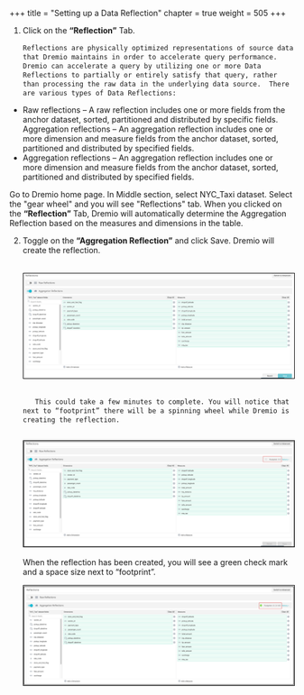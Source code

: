 +++
title = "Setting up a Data Reflection"
chapter = true
weight = 505
+++

<div style="text-align: left">
 <ol>
       <li> Click on the <b>“Reflection”</b> Tab.  
       <br/>

</li>

    Reflections are physically optimized representations of source data that Dremio maintains in order to accelerate query performance.  Dremio can accelerate a query by utilizing one or more Data Reflections to partially or entirely satisfy that query, rather than processing the raw data in the underlying data source.  There are various types of Data Reflections:

</ol>
<ul>
<li>
Raw reflections – A raw reflection includes one or more fields from the anchor dataset, sorted, partitioned and distributed by specific fields.
    Aggregation reflections – An aggregation reflection includes one or more dimension and measure fields from the anchor dataset, sorted, partitioned and distributed by specified fields.
</li>

 
<li>
Aggregation reflections – An aggregation reflection includes one or more dimension and measure fields from the anchor dataset, sorted, partitioned and distributed by specified fields.


</li>
</ul>
Go to Dremio home page. In Middle section, select NYC_Taxi dataset. Select the "gear wheel" and you will see "Reflections" tab. When you clicked on the <b>“Reflection”</b> Tab, Dremio will automatically determine the Aggregation Reflection based on the measures and dimensions in the table.  
<ol start=2>
        <li>Toggle on the <b>“Aggregation Reflection”</b> and click Save.  Dremio will create the reflection.   
</li>
<br/>
<img src="../../images/dremio39.png" style="margin:15px 0px; border:1px solid black"/>
        
       This could take a few minutes to complete. You will notice that next to “footprint” there will be a spinning wheel while Dremio is creating the reflection.  

   <img src="../../images/dremio40.png" style="margin:15px 0px; border:1px solid black"/>
        When the reflection has been created, you will see a green check mark and a space size next to “footprint”.  
       <img src="../../images/dremio41.png" style="margin:15px 0px; border:1px solid black"/>
    </ol>
</div>
